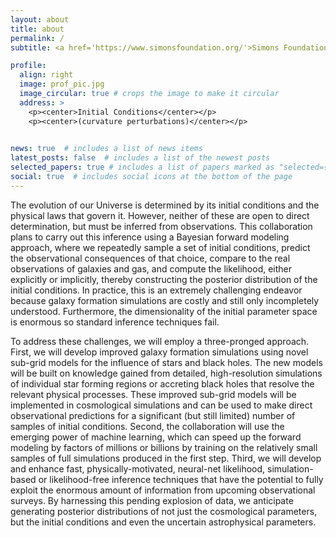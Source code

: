 ```yaml
---
layout: about
title: about
permalink: /
subtitle: <a href='https://www.simonsfoundation.org/'>Simons Foundation</a>. 

profile:
  align: right
  image: prof_pic.jpg
  image_circular: true # crops the image to make it circular
  address: >
    <p><center>Initial Conditions</center></p>
    <p><center>(curvature perturbations)</center></p>
   

news: true  # includes a list of news items
latest_posts: false  # includes a list of the newest posts
selected_papers: true # includes a list of papers marked as "selected={true}"
social: true  # includes social icons at the bottom of the page
---
```


The evolution of our Universe is determined by its initial conditions and the physical laws that govern it. However, neither of these are open to direct determination, but must be inferred from observations. This collaboration plans to carry out this inference using a Bayesian forward modeling approach, where we repeatedly sample a set of initial conditions, predict the observational consequences of that choice, compare to the real observations of galaxies and gas, and compute the likelihood, either explicitly or implicitly, thereby constructing the posterior distribution of the initial conditions. In practice, this is an extremely challenging endeavor because galaxy formation simulations are costly and still only incompletely understood. Furthermore, the dimensionality of the initial parameter space is enormous so standard inference techniques fail.

To address these challenges, we will employ a three-pronged approach. First, we will develop improved galaxy formation simulations using novel sub-grid models for the influence of stars and black holes. The new models will be built on knowledge gained from detailed, high-resolution simulations of individual star forming regions or accreting black holes that resolve the relevant physical processes. These improved sub-grid models will be implemented in cosmological simulations and can be used to make direct observational predictions for a significant (but still limited) number of samples of initial conditions. Second, the collaboration will use the emerging power of machine learning, which can speed up the forward modeling by factors of millions or billions by training on the relatively small samples of full simulations produced in the first step. Third, we will develop and enhance fast, physically-motivated, neural-net likelihood, simulation-based or likelihood-free inference techniques that have the potential to fully exploit the enormous amount of information from upcoming observational surveys. By harnessing this pending explosion of data, we anticipate generating posterior distributions of not just the cosmological parameters, but the initial conditions and even the uncertain astrophysical parameters.
